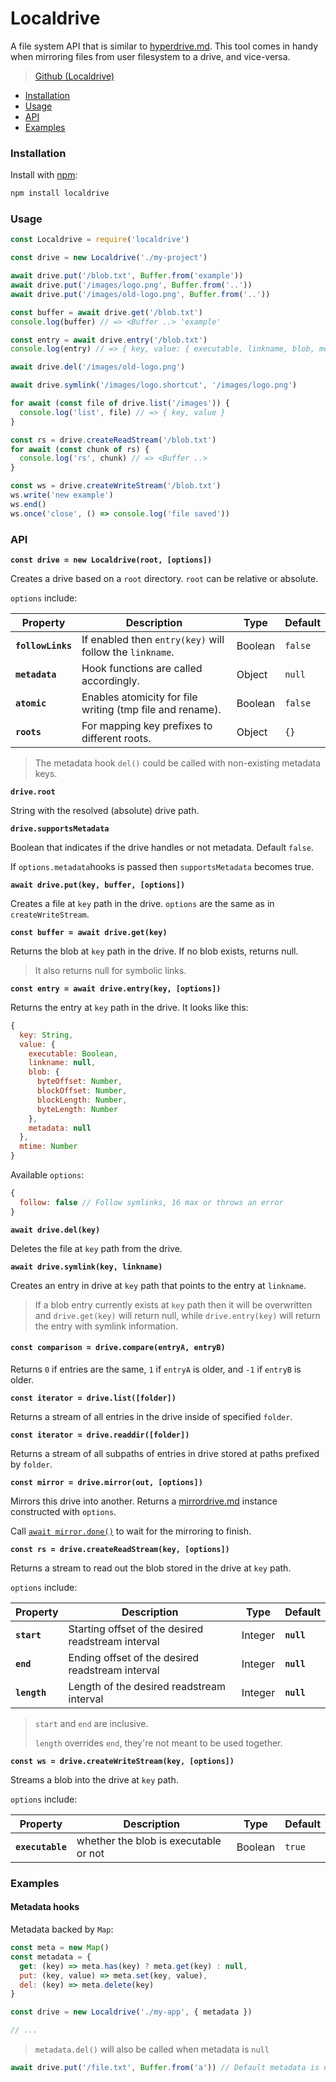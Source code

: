 # Localdrive

A file system API that is similar to [hyperdrive.md](../building-blocks/hyperdrive.md "mention"). This tool comes in handy when mirroring files from user filesystem to a drive, and vice-versa.

> [Github (Localdrive)](https://github.com/holepunchto/localdrive)

* [Installation](localdrive.md#installation)
* [Usage](localdrive.md#usage)
* [API](localdrive.md#api)
* [Examples](localdrive.md#examples)

### Installation

Install with [npm](https://www.npmjs.com/):

```bash
npm install localdrive
```

### Usage

```javascript
const Localdrive = require('localdrive')

const drive = new Localdrive('./my-project')

await drive.put('/blob.txt', Buffer.from('example'))
await drive.put('/images/logo.png', Buffer.from('..'))
await drive.put('/images/old-logo.png', Buffer.from('..'))

const buffer = await drive.get('/blob.txt')
console.log(buffer) // => <Buffer ..> 'example'

const entry = await drive.entry('/blob.txt')
console.log(entry) // => { key, value: { executable, linkname, blob, metadata } }

await drive.del('/images/old-logo.png')

await drive.symlink('/images/logo.shortcut', '/images/logo.png')

for await (const file of drive.list('/images')) {
  console.log('list', file) // => { key, value }
}

const rs = drive.createReadStream('/blob.txt')
for await (const chunk of rs) {
  console.log('rs', chunk) // => <Buffer ..>
}

const ws = drive.createWriteStream('/blob.txt')
ws.write('new example')
ws.end()
ws.once('close', () => console.log('file saved'))
```

### API

**`const drive = new Localdrive(root, [options])`**

Creates a drive based on a `root` directory. `root` can be relative or absolute.

`options` include:

| Property          | Description                                              | Type    | Default  |
|-------------------|----------------------------------------------------------|---------|----------|
| **`followLinks`** | If enabled then `entry(key)` will follow the `linkname`. | Boolean | `false`  |
| **`metadata`**    | Hook functions are called accordingly.                 | Object  | `null`   |
| **`atomic`**      | Enables atomicity for file writing (tmp file and rename). | Boolean | `false`  |
| **`roots`**       | For mapping key prefixes to different roots.            | Object  | `{}`     |


> The metadata hook `del()` could be called with non-existing metadata keys.


**`drive.root`**

String with the resolved (absolute) drive path.

**`drive.supportsMetadata`**

Boolean that indicates if the drive handles or not metadata. Default `false`.

If `options.metadata`hooks is passed then `supportsMetadata` becomes true.

**`await drive.put(key, buffer, [options])`**

Creates a file at `key` path in the drive. `options` are the same as in `createWriteStream`.

**`const buffer = await drive.get(key)`**

Returns the blob at `key` path in the drive. If no blob exists, returns null.

> It also returns null for symbolic links.

**`const entry = await drive.entry(key, [options])`**

Returns the entry at `key` path in the drive. It looks like this:

```javascript
{
  key: String,
  value: {
    executable: Boolean,
    linkname: null,
    blob: {
      byteOffset: Number,
      blockOffset: Number,
      blockLength: Number,
      byteLength: Number
    },
    metadata: null
  },
  mtime: Number
}
```

Available `options`:

```js
{
  follow: false // Follow symlinks, 16 max or throws an error
}
```

**`await drive.del(key)`**

Deletes the file at `key` path from the drive.

**`await drive.symlink(key, linkname)`**

Creates an entry in drive at `key` path that points to the entry at `linkname`.

> If a blob entry currently exists at `key` path then it will be overwritten and `drive.get(key)` will return null, while `drive.entry(key)` will return the entry with symlink information.

#### **`const comparison = drive.compare(entryA, entryB)`**

Returns `0` if entries are the same, `1` if `entryA` is older, and `-1` if `entryB` is older.

**`const iterator = drive.list([folder])`**

Returns a stream of all entries in the drive inside of specified `folder`.

**`const iterator = drive.readdir([folder])`**

Returns a stream of all subpaths of entries in drive stored at paths prefixed by `folder`.

**`const mirror = drive.mirror(out, [options])`**

Mirrors this drive into another. Returns a [mirrordrive.md](../helpers/mirrordrive.md "mention") instance constructed with `options`.

Call [`await mirror.done()`](../helpers/mirrordrive.md#await-mirrordone) to wait for the mirroring to finish.

**`const rs = drive.createReadStream(key, [options])`**

Returns a stream to read out the blob stored in the drive at `key` path.

`options` include:

| Property     | Description                                        | Type    | Default    |
| ------------ | -------------------------------------------------- | ------- | ---------- |
| **`start`**  | Starting offset of the desired readstream interval | Integer | **`null`** |
| **`end`**    | Ending offset of the desired readstream interval   | Integer | **`null`** |
| **`length`** | Length of the desired readstream interval          | Integer | **`null`** |


> `start` and `end` are inclusive.
>
> `length` overrides `end`, they're not meant to be used together.

**`const ws = drive.createWriteStream(key, [options])`**

Streams a blob into the drive at `key` path.

`options` include:

| Property         | Description                           | Type    | Default |
| ---------------- | ------------------------------------- | ------- | ------- |
| **`executable`** | whether the blob is executable or not | Boolean | `true`  |

### Examples

#### Metadata hooks

Metadata backed by `Map`:

```javascript
const meta = new Map()
const metadata = {
  get: (key) => meta.has(key) ? meta.get(key) : null,
  put: (key, value) => meta.set(key, value),
  del: (key) => meta.delete(key)
}

const drive = new Localdrive('./my-app', { metadata })

// ...
```

> `metadata.del()` will also be called when metadata is `null`

```javascript
await drive.put('/file.txt', Buffer.from('a')) // Default metadata is null
```

